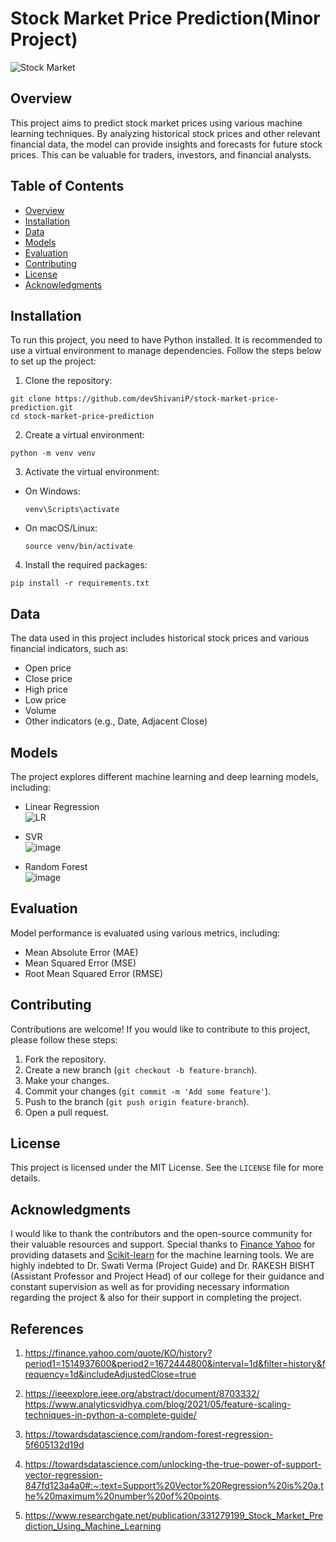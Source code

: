 # Stock Market Price Prediction(Minor Project)
![Stock Market](https://github.com/devshivaniP/Stock-Price-Prediction-model/assets/130980465/72be4d89-2c8c-402a-ae61-a9d8275bd2fb)


## Overview
This project aims to predict stock market prices using various machine learning techniques. By analyzing historical stock prices and other relevant financial data, the model can provide insights and forecasts for future stock prices. This can be valuable for traders, investors, and financial analysts.


## Table of Contents

- [Overview](#overview)
- [Installation](#installation)
- [Data](#data)
- [Models](#models)
- [Evaluation](#evaluation)
- [Contributing](#contributing)
- [License](#license)
- [Acknowledgments](#acknowledgments)

## Installation
To run this project, you need to have Python installed. It is recommended to use a virtual environment to manage dependencies. Follow the steps below to set up the project:

1. Clone the repository:
```
git clone https://github.com/devShivaniP/stock-market-price-prediction.git
cd stock-market-price-prediction
```

2. Create a virtual environment:
```
python -m venv venv
```

3. Activate the virtual environment:
- On Windows:
  ```
  venv\Scripts\activate
  ```
- On macOS/Linux:
  ```
  source venv/bin/activate
  ```

4. Install the required packages:
```
pip install -r requirements.txt
```

## Data
The data used in this project includes historical stock prices and various financial indicators, such as:
- Open price
- Close price
- High price
- Low price
- Volume
- Other indicators (e.g., Date, Adjacent Close)

## Models
The project explores different machine learning and deep learning models, including:
- Linear Regression <br>
  ![LR](https://github.com/devshivaniP/Stock-Price-Prediction-model/assets/130980465/707a463e-b79a-4c77-9922-d2ab3da508d0)

- SVR <br>
![image](https://github.com/devshivaniP/Stock-Price-Prediction-model/assets/130980465/4c9ff9ec-6b32-4c63-aab5-0335d28732cf)

- Random Forest <br>
![image](https://github.com/devshivaniP/Stock-Price-Prediction-model/assets/130980465/7d36dd86-0dd5-4337-8e82-2f2e90b916fe)


## Evaluation
Model performance is evaluated using various metrics, including:
- Mean Absolute Error (MAE)
- Mean Squared Error (MSE)
- Root Mean Squared Error (RMSE)

## Contributing
Contributions are welcome! If you would like to contribute to this project, please follow these steps:
1. Fork the repository.
2. Create a new branch (`git checkout -b feature-branch`).
3. Make your changes.
4. Commit your changes (`git commit -m 'Add some feature'`).
5. Push to the branch (`git push origin feature-branch`).
6. Open a pull request.

## License
This project is licensed under the MIT License. See the `LICENSE` file for more details.

## Acknowledgments
I would like to thank the contributors and the open-source community for their valuable resources and support. Special thanks to [Finance Yahoo](https://finance.yahoo.com/) for providing datasets and [Scikit-learn](https://scikit-learn.org/) for the machine learning tools. We are highly indebted to Dr. Swati Verma (Project Guide) and Dr. RAKESH BISHT (Assistant Professor and Project Head) of our college for their guidance and constant supervision as well as for providing necessary information regarding the project & also for their support in completing the project.


## References
1. https://finance.yahoo.com/quote/KO/history?period1=1514937600&period2=1672444800&interval=1d&filter=history&frequency=1d&includeAdjustedClose=true
2. https://ieeexplore.ieee.org/abstract/document/8703332/
 https://www.analyticsvidhya.com/blog/2021/05/feature-scaling-techniques-in-python-a-complete-guide/
3. https://towardsdatascience.com/random-forest-regression-5f605132d19d
4. https://towardsdatascience.com/unlocking-the-true-power-of-support-vector-regression-847fd123a4a0#:~:text=Support%20Vector%20Regression%20is%20a,the%20maximum%20number%20of%20points.

5. https://www.researchgate.net/publication/331279199_Stock_Market_Prediction_Using_Machine_Learning
